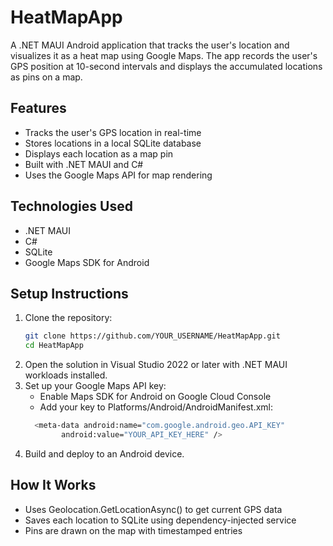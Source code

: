 # HeatMapApp

A .NET MAUI Android application that tracks the user's location and visualizes it as a heat map using Google Maps. The app records the user's GPS position at 10-second intervals and displays the accumulated locations as pins on a map.

## Features

- Tracks the user's GPS location in real-time
- Stores locations in a local SQLite database
- Displays each location as a map pin
- Built with .NET MAUI and C#
- Uses the Google Maps API for map rendering

## Technologies Used

- .NET MAUI
- C#
- SQLite
- Google Maps SDK for Android

## Setup Instructions

1. Clone the repository:
   ```bash
   git clone https://github.com/YOUR_USERNAME/HeatMapApp.git
   cd HeatMapApp
2. Open the solution in Visual Studio 2022 or later with .NET MAUI workloads installed.
3. Set up your Google Maps API key:
   - Enable Maps SDK for Android on Google Cloud Console
   - Add your key to Platforms/Android/AndroidManifest.xml:
   ```bash
     <meta-data android:name="com.google.android.geo.API_KEY"
           android:value="YOUR_API_KEY_HERE" />
4. Build and deploy to an Android device.

## How It Works

- Uses Geolocation.GetLocationAsync() to get current GPS data
- Saves each location to SQLite using dependency-injected service
- Pins are drawn on the map with timestamped entries


